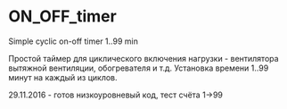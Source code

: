 # ON_OFF_timer
Simple cyclic on-off timer 1..99 min 

Простой таймер для циклического включения нагрузки - вентилятора вытяжной вентиляции, обогревателя и т.д.
Установка времени 1..99 минут на каждый из циклов.

29.11.2016 - готов низкоуровневый код, тест счёта 1->99
